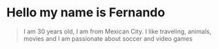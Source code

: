 # Hello my name is Fernando

> I am 30 years old, I am from Mexican City. I like traveling, animals, movies and I am passionate about soccer and video games
